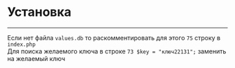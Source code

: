 # Установка
-----------
Если нет файла `values.db` то раскомментировать для этого `75` строку в `index.php` <br>
Для поиска желаемого ключа в строке `73 $key = "ключ22131";` заменить на желаемый ключ
